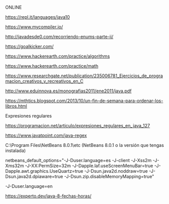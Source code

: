 ONLINE  

https://repl.it/languages/java10  

https://www.mycompiler.io/  

http://javadesde0.com/recorriendo-enums-parte-ii/  

https://goalkicker.com/  

https://www.hackerearth.com/practice/algorithms  

https://www.hackerearth.com/practice/math  

https://www.researchgate.net/publication/235006781_Ejercicios_de_programacion_creativos_y_recreativos_en_C  

http://www.eduinnova.es/monografias2011/ene2011/java.pdf  

https://mthtics.blogspot.com/2013/10/un-fin-de-semana-para-ordenar-los-libros.html  

Expresiones regulares  

https://programacion.net/articulo/expresiones_regulares_en_java_127  

  
  https://www.javatpoint.com/java-regex  
  


C:\Program Files\NetBeans 8.0.1\etc
(NetBeans 8.0.1 o la versión que tengas instalada)



netbeans_default_options="-J-Duser.language=es -J-client -J-Xss2m -J-Xms32m -J-XX:PermSize=32m -J-Dapple.laf.useScreenMenuBar=true -J-Dapple.awt.graphics.UseQuartz=true -J-Dsun.java2d.noddraw=true -J-Dsun.java2d.dpiaware=true -J-Dsun.zip.disableMemoryMapping=true"



-J-Duser.language=en  
  
https://experto.dev/java-8-fechas-horas/  
    






